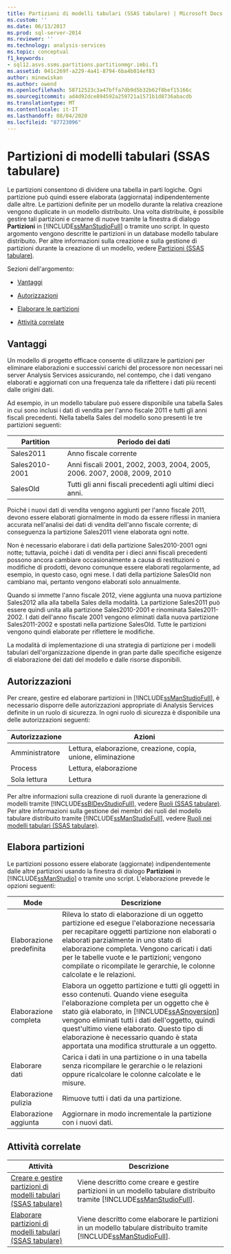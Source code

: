 ```yaml
---
title: Partizioni di modelli tabulari (SSAS tabulare) | Microsoft Docs
ms.custom: ''
ms.date: 06/13/2017
ms.prod: sql-server-2014
ms.reviewer: ''
ms.technology: analysis-services
ms.topic: conceptual
f1_keywords:
- sql12.asvs.ssms.partitions.partitionmgr.imbi.f1
ms.assetid: 041c269f-a229-4a41-8794-6ba4b014ef83
author: minewiskan
ms.author: owend
ms.openlocfilehash: 58712523c3a47bffa7db9d5b32b62f8bef15166c
ms.sourcegitcommit: ad4d92dce894592a259721a1571b1d8736abacdb
ms.translationtype: MT
ms.contentlocale: it-IT
ms.lasthandoff: 08/04/2020
ms.locfileid: "87723096"
---
```

# <a name="tabular-model-partitions-ssas-tabular"></a>Partizioni di modelli tabulari (SSAS tabulare)
  Le partizioni consentono di dividere una tabella in parti logiche. Ogni partizione può quindi essere elaborata (aggiornata) indipendentemente dalle altre. Le partizioni definite per un modello durante la relativa creazione vengono duplicate in un modello distribuito. Una volta distribuite, è possibile gestire tali partizioni e crearne di nuove tramite la finestra di dialogo **Partizioni** in [!INCLUDE[ssManStudioFull](../../includes/ssmanstudiofull-md.md)] o tramite uno script. In questo argomento vengono descritte le partizioni in un database modello tabulare distribuito. Per altre informazioni sulla creazione e sulla gestione di partizioni durante la creazione di un modello, vedere [Partizioni &#40;SSAS tabulare&#41;](partitions-ssas-tabular.md).  
  
 Sezioni dell'argomento:  
  
-   [Vantaggi](#bkmk_benefits)  
  
-   [Autorizzazioni](#bkmk_permissions)  
  
-   [Elaborare le partizioni](#bkmk_process_partitions)  
  
-   [Attività correlate](#bkmk_related_tasks)  
  
##  <a name="benefits"></a><a name="bkmk_benefits"></a> Vantaggi  
 Un modello di progetto efficace consente di utilizzare le partizioni per eliminare elaborazioni e successivi carichi del processore non necessari nei server Analysis Services assicurando, nel contempo, che i dati vengano elaborati e aggiornati con una frequenza tale da riflettere i dati più recenti dalle origini dati.  
  
 Ad esempio, in un modello tabulare può essere disponibile una tabella Sales in cui sono inclusi i dati di vendita per l'anno fiscale 2011 e tutti gli anni fiscali precedenti. Nella tabella Sales del modello sono presenti le tre partizioni seguenti:  
  
|Partition|Periodo dei dati|  
|---------------|---------------|  
|Sales2011|Anno fiscale corrente|  
|Sales2010-2001|Anni fiscali 2001, 2002, 2003, 2004, 2005, 2006. 2007, 2008, 2009, 2010|  
|SalesOld|Tutti gli anni fiscali precedenti agli ultimi dieci anni.|  
  
 Poiché i nuovi dati di vendita vengono aggiunti per l'anno fiscale 2011, devono essere elaborati giornalmente in modo da essere riflessi in maniera accurata nell'analisi dei dati di vendita dell'anno fiscale corrente; di conseguenza la partizione Sales2011 viene elaborata ogni notte.  
  
 Non è necessario elaborare i dati della partizione Sales2010-2001 ogni notte; tuttavia, poiché i dati di vendita per i dieci anni fiscali precedenti possono ancora cambiare occasionalmente a causa di restituzioni o modifiche di prodotti, devono comunque essere elaborati regolarmente, ad esempio, in questo caso, ogni mese. I dati della partizione SalesOld non cambiano mai, pertanto vengono elaborati solo annualmente.  
  
 Quando si immette l'anno fiscale 2012, viene aggiunta una nuova partizione Sales2012 alla alla tabella Sales della modalità. La partizione Sales2011 può essere quindi unita alla partizione Sales2010-2001 e rinominata Sales2011-2002. I dati dell'anno fiscale 2001 vengono eliminati dalla nuova partizione Sales2011-2002 e spostati nella partizione SalesOld. Tutte le partizioni vengono quindi elaborate per riflettere le modifiche.  
  
 La modalità di implementazione di una strategia di partizione per i modelli tabulari dell'organizzazione dipende in gran parte dalle specifiche esigenze di elaborazione dei dati del modello e dalle risorse disponibili.  
  
##  <a name="permissions"></a><a name="bkmk_permissions"></a> Autorizzazioni  
 Per creare, gestire ed elaborare partizioni in [!INCLUDE[ssManStudioFull](../../includes/ssmanstudiofull-md.md)], è necessario disporre delle autorizzazioni appropriate di Analysis Services definite in un ruolo di sicurezza. In ogni ruolo di sicurezza è disponibile una delle autorizzazioni seguenti:  
  
|Autorizzazione|Azioni|  
|----------------|-------------|  
|Amministratore|Lettura, elaborazione, creazione, copia, unione, eliminazione|  
|Process|Lettura, elaborazione|  
|Sola lettura|Lettura|  
  
 Per altre informazioni sulla creazione di ruoli durante la generazione di modelli tramite [!INCLUDE[ssBIDevStudioFull](../../includes/ssbidevstudiofull-md.md)], vedere [Ruoli &#40;SSAS tabulare&#41;](roles-ssas-tabular.md). Per altre informazioni sulla gestione dei membri dei ruoli del modello tabulare distribuito tramite [!INCLUDE[ssManStudioFull](../../includes/ssmanstudiofull-md.md)], vedere [Ruoli nei modelli tabulari &#40;SSAS tabulare&#41;](tabular-model-roles-ssas-tabular.md).  
  
##  <a name="process-partitions"></a><a name="bkmk_process_partitions"></a>Elabora partizioni  
 Le partizioni possono essere elaborate (aggiornate) indipendentemente dalle altre partizioni usando la finestra di dialogo **Partizioni** in [!INCLUDE[ssManStudio](../../includes/ssmanstudio-md.md)] o tramite uno script. L'elaborazione prevede le opzioni seguenti:  
  
|Mode|Descrizione|  
|----------|-----------------|  
|Elaborazione predefinita|Rileva lo stato di elaborazione di un oggetto partizione ed esegue l'elaborazione necessaria per recapitare oggetti partizione non elaborati o elaborati parzialmente in uno stato di elaborazione completa. Vengono caricati i dati per le tabelle vuote e le partizioni; vengono compilate o ricompilate le gerarchie, le colonne calcolate e le relazioni.|  
|Elaborazione completa|Elabora un oggetto partizione e tutti gli oggetti in esso contenuti. Quando viene eseguita l'elaborazione completa per un oggetto che è stato già elaborato, in [!INCLUDE[ssASnoversion](../../includes/ssasnoversion-md.md)] vengono eliminati tutti i dati dell'oggetto, quindi quest'ultimo viene elaborato. Questo tipo di elaborazione è necessario quando è stata apportata una modifica strutturale a un oggetto.|  
|Elaborare dati|Carica i dati in una partizione o in una tabella senza ricompilare le gerarchie o le relazioni oppure ricalcolare le colonne calcolate e le misure.|  
|Elaborazione pulizia|Rimuove tutti i dati da una partizione.|  
|Elaborazione aggiunta|Aggiornare in modo incrementale la partizione con i nuovi dati.|  
  
##  <a name="related-tasks"></a><a name="bkmk_related_tasks"></a> Attività correlate  
  
|Attività|Descrizione|  
|----------|-----------------|  
|[Creare e gestire partizioni di modelli tabulari &#40;SSAS tabulare&#41;](create-and-manage-tabular-model-partitions-ssas-tabular.md)|Viene descritto come creare e gestire partizioni in un modello tabulare distribuito tramite [!INCLUDE[ssManStudioFull](../../includes/ssmanstudiofull-md.md)].|  
|[Elaborare partizioni di modelli tabulari &#40;SSAS tabulare&#41;](process-tabular-model-partitions-ssas-tabular.md)|Viene descritto come elaborare le partizioni in un modello tabulare distribuito tramite [!INCLUDE[ssManStudioFull](../../includes/ssmanstudiofull-md.md)].|  
  
  
